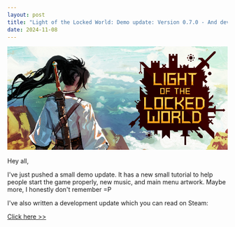 ```yaml
---
layout: post
title: "Light of the Locked World: Demo update: Version 0.7.0 - And development update"
date: 2024-11-08
---
```


![](https://github.com/V3663L/v3663l.github.io/blob/main/images/LOTLW%20Header%20Capsule%20920x430.png?raw=true)

Hey all,

I've just pushed a small demo update.
It has a new small tutorial to help people start the game properly, new music, and main menu artwork.
Maybe more, I honestly don't remember =P

I've also written a development update which you can read on Steam:

[Click here >>](https://store.steampowered.com/news/app/1097560/view/4463723934172315842)

